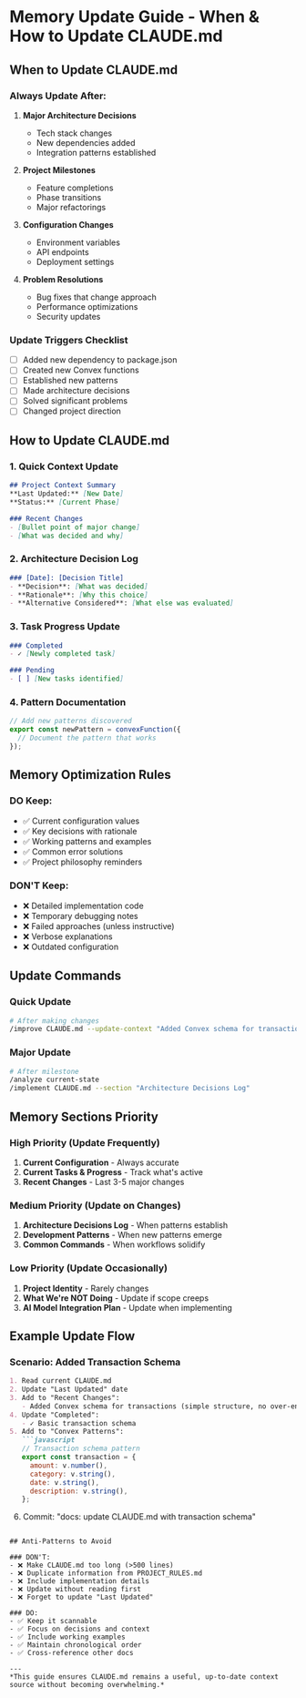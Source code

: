 # Memory Update Guide - When & How to Update CLAUDE.md

## When to Update CLAUDE.md

### Always Update After:
1. **Major Architecture Decisions**
   - Tech stack changes
   - New dependencies added
   - Integration patterns established
   
2. **Project Milestones**
   - Feature completions
   - Phase transitions
   - Major refactorings
   
3. **Configuration Changes**
   - Environment variables
   - API endpoints
   - Deployment settings
   
4. **Problem Resolutions**
   - Bug fixes that change approach
   - Performance optimizations
   - Security updates

### Update Triggers Checklist
- [ ] Added new dependency to package.json
- [ ] Created new Convex functions
- [ ] Established new patterns
- [ ] Made architecture decisions
- [ ] Solved significant problems
- [ ] Changed project direction

## How to Update CLAUDE.md

### 1. Quick Context Update
```markdown
## Project Context Summary
**Last Updated:** [New Date]
**Status:** [Current Phase]

### Recent Changes
- [Bullet point of major change]
- [What was decided and why]
```

### 2. Architecture Decision Log
```markdown
### [Date]: [Decision Title]
- **Decision**: [What was decided]
- **Rationale**: [Why this choice]
- **Alternative Considered**: [What else was evaluated]
```

### 3. Task Progress Update
```markdown
### Completed
- ✓ [Newly completed task]

### Pending
- [ ] [New tasks identified]
```

### 4. Pattern Documentation
```javascript
// Add new patterns discovered
export const newPattern = convexFunction({
  // Document the pattern that works
});
```

## Memory Optimization Rules

### DO Keep:
- ✅ Current configuration values
- ✅ Key decisions with rationale
- ✅ Working patterns and examples
- ✅ Common error solutions
- ✅ Project philosophy reminders

### DON'T Keep:
- ❌ Detailed implementation code
- ❌ Temporary debugging notes
- ❌ Failed approaches (unless instructive)
- ❌ Verbose explanations
- ❌ Outdated configuration

## Update Commands

### Quick Update
```bash
# After making changes
/improve CLAUDE.md --update-context "Added Convex schema for transactions"
```

### Major Update
```bash
# After milestone
/analyze current-state
/implement CLAUDE.md --section "Architecture Decisions Log"
```

## Memory Sections Priority

### High Priority (Update Frequently)
1. **Current Configuration** - Always accurate
2. **Current Tasks & Progress** - Track what's active
3. **Recent Changes** - Last 3-5 major changes

### Medium Priority (Update on Changes)
1. **Architecture Decisions Log** - When patterns establish
2. **Development Patterns** - When new patterns emerge
3. **Common Commands** - When workflows solidify

### Low Priority (Update Occasionally)
1. **Project Identity** - Rarely changes
2. **What We're NOT Doing** - Update if scope creeps
3. **AI Model Integration Plan** - Update when implementing

## Example Update Flow

### Scenario: Added Transaction Schema
```markdown
1. Read current CLAUDE.md
2. Update "Last Updated" date
3. Add to "Recent Changes":
   - Added Convex schema for transactions (simple structure, no over-engineering)
4. Update "Completed":
   - ✓ Basic transaction schema
5. Add to "Convex Patterns":
   ```javascript
   // Transaction schema pattern
   export const transaction = {
     amount: v.number(),
     category: v.string(),
     date: v.string(),
     description: v.string(),
   };
   ```
6. Commit: "docs: update CLAUDE.md with transaction schema"
```

## Anti-Patterns to Avoid

### DON'T:
- ❌ Make CLAUDE.md too long (>500 lines)
- ❌ Duplicate information from PROJECT_RULES.md
- ❌ Include implementation details
- ❌ Update without reading first
- ❌ Forget to update "Last Updated"

### DO:
- ✅ Keep it scannable
- ✅ Focus on decisions and context
- ✅ Include working examples
- ✅ Maintain chronological order
- ✅ Cross-reference other docs

---
*This guide ensures CLAUDE.md remains a useful, up-to-date context source without becoming overwhelming.*